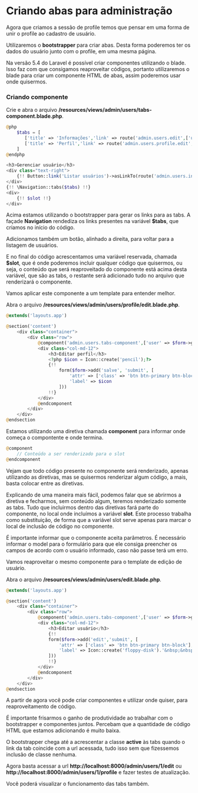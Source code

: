 # Criando abas para administração

Agora que criamos a sessão de profile temos que pensar em uma forma de unir o profile ao cadastro de usuário.

Utilizaremos o **bootstrapper** para criar abas. Desta forma poderemos ter os dados do usuário junto com o profile, em uma mesma página.

Na versão 5.4 do Laravel é possível criar componentes utilizando o blade. Isso faz com que consigamos reaproveitar códigos, portanto utilizaremos o blade para criar um componente HTML de abas, assim poderemos usar onde quisermos.

### Criando componente

Crie e abra o arquivo **/resources/views/admin/users/tabs-component.blade.php**.

```php
@php
    $tabs = [
       ['title' => 'Informações','link' => route('admin.users.edit',['user' => $user->id])],
       ['title' => 'Perfil','link' => route('admin.users.profile.edit',['user' => $user->id])],
    ]
@endphp

<h3>Gerenciar usuário</h3>
<div class="text-right">
    {!! Button::link('Listar usuários')->asLinkTo(route('admin.users.index')) !!}
</div>
{!! \Navigation::tabs($tabs) !!}
<div>
    {!! $slot !!}
</div>
```

Acima estamos utilizando o bootstrapper para gerar os links para as tabs. A façade **Navigation** rendediza os links presentes na variável **$tabs**, que criamos no início do código.

Adicionamos também um botão, alinhado a direita, para voltar para a listagem de usuários.

E no final do código acrescentamos uma variável reservada, chamada **$slot**, que é onde poderemos incluir qualquer código que quisermos, ou seja, o conteúdo que será reaproveitado do componente está acima desta variável, que são as tabs, o restante será adicionado tudo no arquivo que renderizará o componente.

Vamos aplicar este componente a um template para entender melhor.

Abra o arquivo **/resources/views/admin/users/profile/edit.blade.php**. 

```php
@extends('layouts.app')

@section('content')
    <div class="container">
        <div class="row">
            @component('admin.users.tabs-component',['user' => $form->getModel()])
            <div class="col-md-12">
                <h3>Editar perfil</h3>
                <?php $icon = Icon::create('pencil');?>
                {!!
                    form($form->add('salve', 'submit', [
                        'attr' => ['class' => 'btn btn-primary btn-block'],
                        'label' => $icon
                    ]))
                !!}
            </div>
            @endcomponent
        </div>
    </div>
@endsection
```

Estamos utilizando uma diretiva chamada **component** para informar onde começa o compontente e onde termina.

```php
@component
	// Conteúdo a ser renderizado para o slot
@endcomponent
```

Vejam que todo código presente no componente será renderizado, apenas utilizando as diretivas, mas se quisermos renderizar algum código, a mais, basta colocar entre as diretivas.

Explicando de uma maneira mais fácil, podemos falar que se abrirmos a diretiva e fecharmos, sem conteúdo algum, teremos renderizado somente as tabs. Tudo que incluirmos dentro das diretivas fará parte do componente, no local onde incluímos a variável **slot**. Este processo trabalha como substituição, de forma que a variável slot serve apenas para marcar o local de inclusão de código no componente.

É importante informar que o componente aceita parâmetros. É necessário informar o model para o formulário para que ele consiga preencher os campos de acordo com o usuário informado, caso não passe terá um erro.

Vamos reaproveitar o mesmo componente para o template de edição de usuário.

Abra o arquivo **/resources/views/admin/users/edit.blade.php**. 

```php
@extends('layouts.app')

@section('content')
    <div class="container">
        <div class="row">
            @component('admin.users.tabs-component',['user' => $form->getModel()])
            <div class="col-md-12">
                <h3>Editar usuário</h3>
                {!!
                form($form->add('edit','submit', [
                    'attr' => ['class' => 'btn btn-primary btn-block'],
                    'label' => Icon::create('floppy-disk').'&nbsp;&nbsp;Editar'
                ]))
                !!}
            </div>
            @endcomponent
        </div>
    </div>
@endsection
```

A partir de agora você pode criar componentes e utilizar onde quiser, para reaproveitamento de código.

É importante frisarmos o ganho de produtividade ao trabalhar com o bootstrapper e componentes juntos. Percebam que a quantidade de código HTML que estamos adicionando é muito baixa.

O bootstrapper chega até a acrescentar a classe **active** às tabs quando o link da tab coincide com a url acessada, tudo isso sem que fizessemos inclusão de classe nenhuma.

Agora basta acessar a url **http://localhost:8000/admin/users/1/edit** ou **http://localhost:8000/admin/users/1/profile** e fazer testes de atualização.

Você poderá visualizar o funcionamento das tabs também.